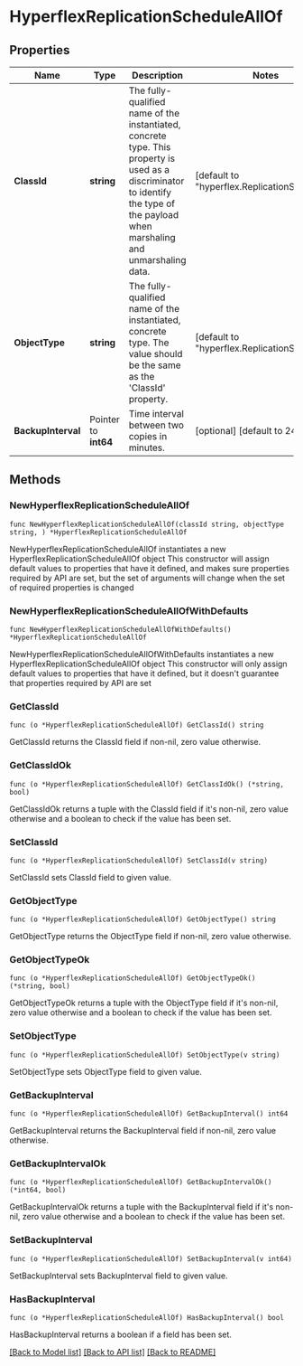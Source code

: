# HyperflexReplicationScheduleAllOf

## Properties

Name | Type | Description | Notes
------------ | ------------- | ------------- | -------------
**ClassId** | **string** | The fully-qualified name of the instantiated, concrete type. This property is used as a discriminator to identify the type of the payload when marshaling and unmarshaling data. | [default to "hyperflex.ReplicationSchedule"]
**ObjectType** | **string** | The fully-qualified name of the instantiated, concrete type. The value should be the same as the &#39;ClassId&#39; property. | [default to "hyperflex.ReplicationSchedule"]
**BackupInterval** | Pointer to **int64** | Time interval between two copies in minutes. | [optional] [default to 240]

## Methods

### NewHyperflexReplicationScheduleAllOf

`func NewHyperflexReplicationScheduleAllOf(classId string, objectType string, ) *HyperflexReplicationScheduleAllOf`

NewHyperflexReplicationScheduleAllOf instantiates a new HyperflexReplicationScheduleAllOf object
This constructor will assign default values to properties that have it defined,
and makes sure properties required by API are set, but the set of arguments
will change when the set of required properties is changed

### NewHyperflexReplicationScheduleAllOfWithDefaults

`func NewHyperflexReplicationScheduleAllOfWithDefaults() *HyperflexReplicationScheduleAllOf`

NewHyperflexReplicationScheduleAllOfWithDefaults instantiates a new HyperflexReplicationScheduleAllOf object
This constructor will only assign default values to properties that have it defined,
but it doesn't guarantee that properties required by API are set

### GetClassId

`func (o *HyperflexReplicationScheduleAllOf) GetClassId() string`

GetClassId returns the ClassId field if non-nil, zero value otherwise.

### GetClassIdOk

`func (o *HyperflexReplicationScheduleAllOf) GetClassIdOk() (*string, bool)`

GetClassIdOk returns a tuple with the ClassId field if it's non-nil, zero value otherwise
and a boolean to check if the value has been set.

### SetClassId

`func (o *HyperflexReplicationScheduleAllOf) SetClassId(v string)`

SetClassId sets ClassId field to given value.


### GetObjectType

`func (o *HyperflexReplicationScheduleAllOf) GetObjectType() string`

GetObjectType returns the ObjectType field if non-nil, zero value otherwise.

### GetObjectTypeOk

`func (o *HyperflexReplicationScheduleAllOf) GetObjectTypeOk() (*string, bool)`

GetObjectTypeOk returns a tuple with the ObjectType field if it's non-nil, zero value otherwise
and a boolean to check if the value has been set.

### SetObjectType

`func (o *HyperflexReplicationScheduleAllOf) SetObjectType(v string)`

SetObjectType sets ObjectType field to given value.


### GetBackupInterval

`func (o *HyperflexReplicationScheduleAllOf) GetBackupInterval() int64`

GetBackupInterval returns the BackupInterval field if non-nil, zero value otherwise.

### GetBackupIntervalOk

`func (o *HyperflexReplicationScheduleAllOf) GetBackupIntervalOk() (*int64, bool)`

GetBackupIntervalOk returns a tuple with the BackupInterval field if it's non-nil, zero value otherwise
and a boolean to check if the value has been set.

### SetBackupInterval

`func (o *HyperflexReplicationScheduleAllOf) SetBackupInterval(v int64)`

SetBackupInterval sets BackupInterval field to given value.

### HasBackupInterval

`func (o *HyperflexReplicationScheduleAllOf) HasBackupInterval() bool`

HasBackupInterval returns a boolean if a field has been set.


[[Back to Model list]](../README.md#documentation-for-models) [[Back to API list]](../README.md#documentation-for-api-endpoints) [[Back to README]](../README.md)


